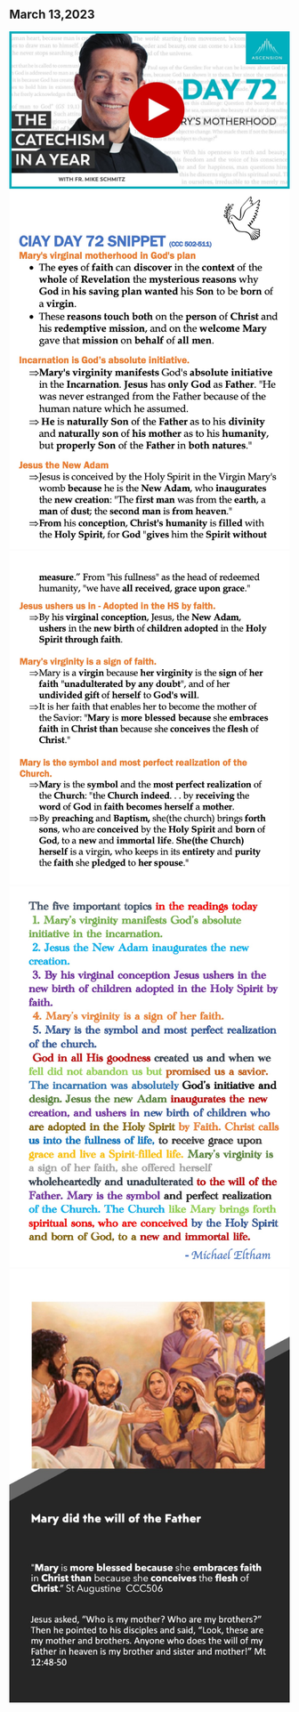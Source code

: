 ## March 13,2023

[![Mary's Motherhood](https://raw.githubusercontent.com/linusjf/CIAY/main/March/jpgs/Day072.jpg)](https://youtu.be/0YTjkF3oCbQ "Mary's Motherhood")
![Day 72 Snippet 1](https://raw.githubusercontent.com/linusjf/CIAY/main/March/jpgs/Day72Snippet1.jpg)
![Day 72 Snippet 2](https://raw.githubusercontent.com/linusjf/CIAY/main/March/jpgs/Day72Snippet2.jpg)
![Day 72 Snippet 3](https://raw.githubusercontent.com/linusjf/CIAY/main/March/jpgs/Day72Snippet3.jpg)
![Day 72 Snippet 4](https://raw.githubusercontent.com/linusjf/CIAY/main/March/jpgs/Day72Snippet4.jpg)
